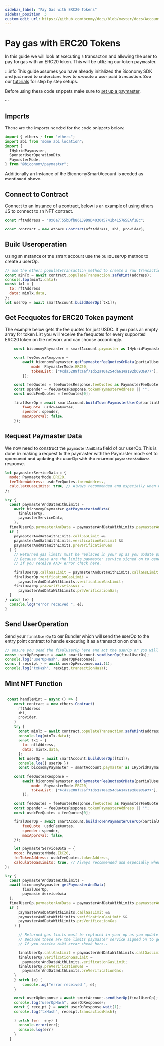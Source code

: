 ```yaml
---
sidebar_label: "Pay Gas with ERC20 Tokens"
sidebar_position: 3
custom_edit_url: https://github.com/bcnmy/docs/blob/master/docs/Account/transactions/erc20.md
---
```


# Pay gas with ERC20 Tokens

In this guide we will look at executing a transaction and allowing the user to pay for gas with an ERC20 token. This will be utilizing our token paymaster.

:::info
This guide assumes you have already initialized the Biconomy SDK and just need to understand how to execute a user paid transaction. See our [tutorials](/category/tutorials) for step by step setups.

Before using these code snippets make sure to [set up a paymaster](/dashboard/paymaster).

:::

## Imports

These are the imports needed for the code snippets below:

```javascript
import { ethers } from "ethers";
import abi from "some abi location";
import {
  IHybridPaymaster,
  SponsorUserOperationDto,
  PaymasterMode,
} from "@biconomy/paymaster";
```

Additionally an Instance of the BiconomySmartAccount is needed as mentioned above.

## Connect to Contract

Connect to an instance of a contract, below is an example of using ethers JS to connect to an NFT contract.

```javascript
const nftAddress = "0x0a7755bDfb86109D9D403005741b415765EAf1Bc";

const contract = new ethers.Contract(nftAddress, abi, provider);
```

## Build Useroperation

Using an instance of the smart account use the buildUserOp method to create a userOp.

```javascript
// use the ethers populateTransaction method to create a raw transaction
const minTx = await contract.populateTransaction.safeMint(address);
console.log(minTx.data);
const tx1 = {
  to: nftAddress,
  data: minTx.data,
};
let userOp = await smartAccount.buildUserOp([tx1]);
```

## Get Feequotes for ERC20 Token payment

The example below gets the fee quotes for just USDC. If you pass an empty array for token List you will receive the feequotes for every supported ERC20 token on the network and can choose accordingly.

```javascript
    const biconomyPaymaster = smartAccount.paymaster as IHybridPaymaster<SponsorUserOperationDto>;

    const feeQuotesResponse =
        await biconomyPaymaster.getPaymasterFeeQuotesOrData(partialUserOp, {
            mode: PaymasterMode.ERC20,
            tokenList: ["0xda5289fcaaf71d52a80a254da614a192b693e977"],
        });

    const feeQuotes = feeQuotesResponse.feeQuotes as PaymasterFeeQuote[];
    const spender = feeQuotesResponse.tokenPaymasterAddress || "";
    const usdcFeeQuotes = feeQuotes[0];

    finalUserOp = await smartAccount.buildTokenPaymasterUserOp(partialUserOp, {
        feeQuote: usdcFeeQuotes,
        spender: spender,
        maxApproval: false,
    });

```

## Request Paymaster Data

We now need to construct the `paymasterAndData` field of our userOp. This is done by making a request to the paymaster with the Paymaster mode set to sponsored and updating the userOp with the returned `paymasterAndData` response.

```javascript
let paymasterServiceData = {
  mode: PaymasterMode.ERC20,
  feeTokenAddress: usdcFeeQuotes.tokenAddress,
  calculateGasLimits: true, // Always recommended and especially when using token paymaster
};

try {
  const paymasterAndDataWithLimits =
    await biconomyPaymaster.getPaymasterAndData(
      finalUserOp,
      paymasterServiceData,
    );
  finalUserOp.paymasterAndData = paymasterAndDataWithLimits.paymasterAndData;
  if (
    paymasterAndDataWithLimits.callGasLimit &&
    paymasterAndDataWithLimits.verificationGasLimit &&
    paymasterAndDataWithLimits.preVerificationGas
  ) {
    // Returned gas limits must be replaced in your op as you update paymasterAndData.
    // Because these are the limits paymaster service signed on to generate paymasterAndData
    // If you receive AA34 error check here..

    finalUserOp.callGasLimit = paymasterAndDataWithLimits.callGasLimit;
    finalUserOp.verificationGasLimit =
      paymasterAndDataWithLimits.verificationGasLimit;
    finalUserOp.preVerificationGas =
      paymasterAndDataWithLimits.preVerificationGas;
  }
} catch (e) {
  console.log("error received ", e);
}
```

## Send UserOperation

Send your `finalUserOp` to our Bundler which will send the userOp to the entry point contract to handle executing it as a transaction on chain.

```javascript
// ensure you send the finalUserOp here and not the userOp or you will run into AA21 errors
const userOpResponse = await smartAccount.sendUserOp(finalUserOp);
console.log("userOpHash", userOpResponse);
const { receipt } = await userOpResponse.wait(1);
console.log("txHash", receipt.transactionHash);
```

## Mint NFT Function

```javascript

 const handleMint = async () => {
    const contract = new ethers.Contract(
      nftAddress,
      abi,
      provider,
    )
    try {
      const minTx = await contract.populateTransaction.safeMint(address);
      console.log(minTx.data);
      const tx1 = {
        to: nftAddress,
        data: minTx.data,
      };
      let userOp = await smartAccount.buildUserOp([tx1]);
      console.log({ userOp })
      const biconomyPaymaster = smartAccount.paymaster as IHybridPaymaster<SponsorUserOperationDto>;

    const feeQuotesResponse =
        await biconomyPaymaster.getPaymasterFeeQuotesOrData(partialUserOp, {
            mode: PaymasterMode.ERC20,
            tokenList: ["0xda5289fcaaf71d52a80a254da614a192b693e977"],
        });

    const feeQuotes = feeQuotesResponse.feeQuotes as PaymasterFeeQuote[];
    const spender = feeQuotesResponse.tokenPaymasterAddress || "";
    const usdcFeeQuotes = feeQuotes[0];

    finalUserOp = await smartAccount.buildTokenPaymasterUserOp(partialUserOp, {
        feeQuote: usdcFeeQuotes,
        spender: spender,
        maxApproval: false,
    });

    let paymasterServiceData = {
    mode: PaymasterMode.ERC20,
    feeTokenAddress: usdcFeeQuotes.tokenAddress,
    calculateGasLimits: true, // Always recommended and especially when using token paymaster
};

try {
  const paymasterAndDataWithLimits =
  await biconomyPaymaster.getPaymasterAndData(
        finalUserOp,
        paymasterServiceData
  );
  finalUserOp.paymasterAndData = paymasterAndDataWithLimits.paymasterAndData;
  if (
      paymasterAndDataWithLimits.callGasLimit &&
      paymasterAndDataWithLimits.verificationGasLimit &&
      paymasterAndDataWithLimits.preVerificationGas
    ) {

      // Returned gas limits must be replaced in your op as you update paymasterAndData.
      // Because these are the limits paymaster service signed on to generate paymasterAndData
      // If you receive AA34 error check here..

      finalUserOp.callGasLimit = paymasterAndDataWithLimits.callGasLimit;
      finalUserOp.verificationGasLimit =
        paymasterAndDataWithLimits.verificationGasLimit;
      finalUserOp.preVerificationGas =
        paymasterAndDataWithLimits.preVerificationGas;
    }
    } catch (e) {
        console.log("error received ", e);
    }

    const userOpResponse = await smartAccount.sendUserOp(finalUserOp);
    console.log("userOpHash", userOpResponse);
    const { receipt } = await userOpResponse.wait(1);
    console.log("txHash", receipt.transactionHash);

    } catch (err: any) {
      console.error(err);
      console.log(err)
    }
  }

```
